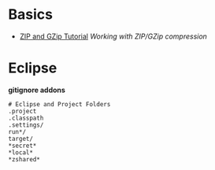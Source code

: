 # Basics

- [ZIP and GZip Tutorial](http://tutorials.jenkov.com/java-zip/index.html) _Working with ZIP/GZip compression_ 

# Eclipse

**gitignore addons**
```
# Eclipse and Project Folders
.project
.classpath
.settings/
run*/
target/
*secret*
*local*
*zshared*
```
